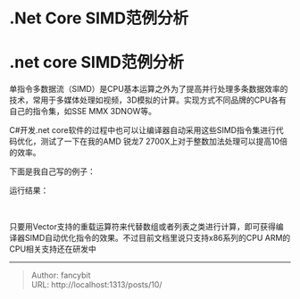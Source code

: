 # .Net Core SIMD范例分析

<div class="header"><h1 class="single-title animate__animated animate__pulse animate__faster">.net core SIMD范例分析</h1></div>

<div class="content" id="content"><p>单指令多数据流（SIMD）是CPU基本运算之外为了提高并行处理多条数据效率的技术，常用于多媒体处理如视频，3D模拟的计算。实现方式不同品牌的CPU各有自己的指令集，如SSE MMX 3DNOW等。</p><p>C#开发.net core软件的过程中也可以让编译器自动采用这些SIMD指令集进行代码优化，测试了一下在我的AMD 锐龙7 2700X上对于整数加法处理可以提高10倍的效率。</p><p>下面是我自己写的例子：</p><precode language="" precodenum="0"></precode><p><!-- raw HTML omitted --><!-- raw HTML omitted --><!-- raw HTML omitted --></p><p>运行结果：</p><p><!-- raw HTML omitted --><!-- raw HTML omitted --><!-- raw HTML omitted --><!-- raw HTML omitted --><!-- raw HTML omitted -->​<!-- raw HTML omitted --><!-- raw HTML omitted --><!-- raw HTML omitted --></p><p>只要用Vector<!-- raw HTML omitted -->支持的重载运算符来代替数组或者列表之类进行计算，即可获得编译器SIMD自动优化指令的效果。不过目前文档里说只支持x86系列的CPU ARM的CPU相关支持还在研发中</p><!-- raw HTML omitted --></div>



---

> Author: fancybit  
> URL: http://localhost:1313/posts/10/  

